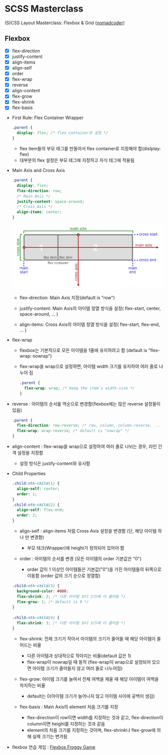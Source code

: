 # SCSS Masterclass

(S)CSS Layout Masterclass: Flexbox & Grid ([nomadcoder](https://nomadcoders.co/css-layout-masterclass))

## Flexbox

- [x] flex-direction
- [x] justify-content
- [x] align-items
- [x] align-self
- [x] order
- [x] flex-wrap
- [x] reverse
- [x] align-content
- [x] flex-grow
- [x] flex-shrink
- [x] flex-basis

- First Rule: Flex Container Wrapper

  ```css
  .parent {
    display: flex; /* flex container로 설정 */
  }
  ```

  - flex item들의 부모 태그를 만들어서 flex container로 지정해야 함(dislplay: flex)
  - 대부분의 flex 설정은 부모 테그에 지정하고 자식 태그에 적용됨

- Main Axis and Cross Axis

  ```css
  .parent {
    display: flex;
    flex-direction: row;
    /* Main Axis */
    justify-content: space-around;
    /* Cross Axis */
    align-items: center;
  }
  ```

  ![flexbox-axis](./assets/flexbox_axis.png)

  - flex-direction: Main Axis 지정(default is "row")

  - justify-content: Main Axis의 아이템 정열 방식을 설정( flex-start, center, space-around, ... )

  - align-items: Cross Axis의 아이템 정열 방식을 설정( flex-start, flex-end, ... )

- flex-wrap

  - flexbox는 기본적으로 모든 아이템을 1줄에 유지하려고 함 (default is "flex-wrap: nowrap")
  - flex-wrap을 wrap으로 설정하면, 아이템 width 크기를 유지하여 여러 줄로 나누어 짐

    ```css
    .parent {
      flex-wrap: wrap; /* keep the item's width-size */
    }
    ```

- reverse : 아이템의 순서를 역순으로 변경함(flexbox에는 많은 reverse 설정들이 있음)

  ```css
  .parent {
    flex-direction: row-reverse; /* row, column, column-reverse, ... */
    flex-wrap: wrap-reverse; /* default is "nowrap" */
  }
  ```

- align-content : flex-wrap을 wrap으로 설정하여 여러 줄로 나뉘는 경우, 라인 간격 설정을 지정함

  - 설정 방식은 justify-content와 유사함

- Child Properties

  ```css
  .child:nth-child(1) {
    align-self: center;
    order: 1;
  }
  .child:nth-child(2) {
    align-self: flex-end;
    order: 2;
  }
  ```

  - align-self : align-items 처럼 Cross Axis 설정을 변경함 (단, 해당 아이템 하나 만 변경함)

    - 부모 태크(Wrapper)에 height가 정의되어 있어야 함

  - order : 아이템의 순서를 변경 (모든 아이템의 order 기본값은 "0")

    - order 값이 1 이상인 아이템들은 기본값("0")을 가진 아이템들의 뒤쪽으로 이동함 (order 값의 크기 순으로 정열함)

  ```css
  .child:nth-child(3) {
    background-color: #000;
    flex-shrink: 2; /* 다른 아이템 보다 2/5배 더 줄어듬 */
    flex-grow: 1; /* default is 0 */
  }

  .child:nth-child(4) {
    flex-shrink: 3; /* 다른 아이템 보다 3/5배 더 줄어듬 */
  }
  ```

  - flex-shrink: 전체 크기가 작아서 아이템의 크기가 줄어들 때 해당 아이템이 줄어드는 비율

    - 다른 아이템과 상대적으로 작아지는 비율(default 값은 1)
    - flex-wrap이 nowrap일 때 동작 (flex-wrap이 wrap으로 설정되어 있으면 아이템 크기가 줄어들지 않고 여러 줄로 나누어짐)

  - flex-grow: 아이템 크기를 늘여서 전체 여백을 채울 때 해당 아이템이 여백을 차지하는 비율

    - default는 0(아이템 크기가 늘어나지 않고 아이템 사이에 공백이 생김)

  - flex-basis : Main Axis의 element 처음 크기를 지정

    - flex-direction이 row이면 width를 지정하는 것과 같고, flex-direction이 column이면 height를 지정하는 것과 같음
    - element의 처음 크기를 지정하는 것이며, flex-shrink나 flex-grow에 의해 실제 크기는 변겨됨

- flexbox 연습 게임 : [Flexbox Froggy Game](https://flexboxfroggy.com/#ko)
